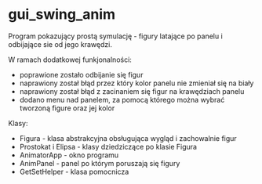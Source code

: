 # gui_swing_anim
Program pokazujący prostą symulację - figury latające po panelu
i odbijające sie od jego krawędzi.

W ramach dodatkowej funkjonalności:
- poprawione zostało odbijanie się figur
- naprawiony został błąd przez który kolor panelu nie zmieniał się na biały
- naprawiony został błąd z zacinaniem się figur na krawędziach panelu
- dodano menu nad panelem, za pomocą którego można wybrać tworzoną figure oraz jej kolor

Klasy:
- Figura - klasa abstrakcyjna obsługująca wygląd i zachowalnie figur
- Prostokat i Elipsa - klasy dziedziczące po klasie Figura
- AnimatorApp - okno programu
- AnimPanel - panel po którym poruszają się figury
- GetSetHelper - klasa pomocnicza

